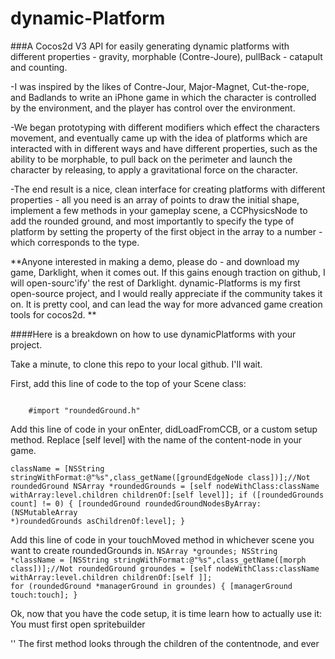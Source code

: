 dynamic-Platform
================

###A Cocos2d V3 API for easily generating  dynamic platforms with different properties - gravity, morphable (Contre-Joure),  pullBack - catapult and counting. 

-I was inspired by the likes of Contre-Jour, Major-Magnet, Cut-the-rope, and Badlands to write an iPhone game in which the character is controlled by the environment, and the player has control over the environment. 

-We began prototyping with different modifiers which effect the characters movement, and eventually came up with the idea of platforms which are interacted with in different ways and have different properties, such as the ability to be morphable, to pull back on the perimeter and launch the character by releasing, to apply a gravitational force on the character. 

-The end result is a nice, clean interface for creating platforms with different properties - all you need is an array of points to draw the initial shape, implement a few methods in your gameplay scene, a CCPhysicsNode to add the rounded ground, and most importantly to specify the type of platform by setting the property of the first object in the array to a number - which corresponds to the type. 

**Anyone interested in making a demo, please do - and download my game, Darklight, when it comes out. If this gains enough traction on github, I will open-sourc'ify' the rest of Darklight. dynamic-Platforms is my first open-source project, and I would really appreciate if the community takes it on. It is pretty cool, and can lead the way for more advanced game creation tools for cocos2d. **

####Here is a breakdown on how to use dynamicPlatforms with your project. 

Take a minute, to clone this repo to your local github. I'll wait. 

First, add this line of code to the top of your Scene class:

<code> 
    #import "roundedGround.h"
</code>

Add this line of code in your onEnter, didLoadFromCCB, or a custom setup method. Replace [self level] with the name of the content-node in your game. 

   <code>className = [NSString stringWithFormat:@"%s",class_getName([groundEdgeNode class])];//Not roundedGround
       NSArray *roundedGrounds = [self nodeWithClass:className withArray:level.children childrenOf:[self level]];
       if ([roundedGrounds count] != 0) {
           [roundedGround roundedGroundNodesByArray:(NSMutableArray *)roundedGrounds asChildrenOf:level];
       }
    </code>


Add this line of code in your touchMoved method in whichever scene you want to create roundedGrounds in. 
    <code>NSArray *groundes;
        NSString *className = [NSString stringWithFormat:@"%s",class_getName([morph class])];//Not roundedGround
        groundes = [self nodeWithClass:className withArray:level.children childrenOf:[self <content-node in your game>]];
        for (roundedGround *managerGround in groundes) {
            [managerGround touch:touch];
        }
    </code>

Ok, now that you have the code setup, it is time learn how to actually use it:
You must first open spritebuilder 


''
  The first method looks through the children of the contentnode, and ever
